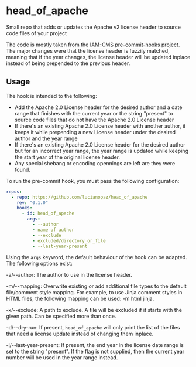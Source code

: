 # head_of_apache
Small repo that adds or updates the Apache v2 license header to source code files of your project

The code is mostly taken from the [IAM-CMS pre-commit-hooks project](https://gitlab.com/iam-cms/pre-commit-hooks). The major changes were that the license header is fuzzily matched, meaning that if the year changes, the license header will be updated inplace instead of being prepended to the previous header.


## Usage

The hook is intended to the following:

- Add the Apache 2.0 License header for the desired author and a date range that finishes with the current year or the string "present" to source code files that do not have the Apache 2.0 License header
- If there's an existing Apache 2.0 License header with another author, it keeps it while prepending a new License header under the desired author and the year range
- If there's an existing Apache 2.0 License header for the desired author but for an incorrect year range, the year range is updated while keeping the start year of the original license header.
- Any special shebang or encoding opennings are left are they were found.

To run the pre-commit hook, you must pass the following configuration:

```yaml
repos:
  - repo: https://github.com/lucianopaz/head_of_apache
    rev: "0.1.0"
    hooks:
      - id: head_of_apache
        args:
          - --author
          - name of author
          - --exclude
          - excluded/directory_or_file
          - --last-year-present
```

Using the `args` keyword, the default behaviour of the hook can be adapted. The following options exist:


-a/--author: The author to use in the license header.

-m/--mapping: Overwrite existing or add additional file types to the
default file/comment style mapping. For example, to use Jinja comment styles
in HTML files, the following mapping can be used: -m html jinja.

-x/--exclude: A path to exclude. A file will be excluded if it starts with
the given path. Can be specified more than once.

-d/--dry-run: If present, `head_of_apache` will only print the list of the files that need a license update instead of changing them inplace.

-l/--last-year-present: If present, the end year in the license date range is set to the string "present". If the flag is not supplied, then the current year number will be used in the year range instead.
